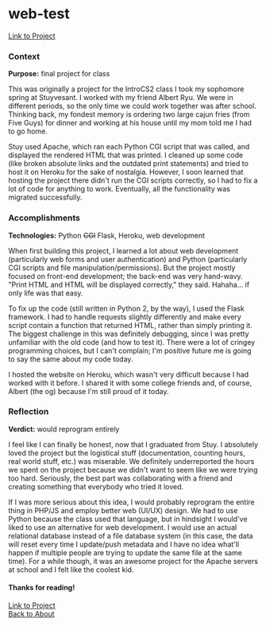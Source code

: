# web-test
[Link to Project](https://github.com/benjamin-shen/web-test)  

### Context
**Purpose:** final project for class

This was originally a project for the IntroCS2 class I took my sophomore spring at Stuyvesant. I worked with my friend Albert Ryu. We were in different periods, so the only time we could work together was after school. Thinking back, my fondest memory is ordering two large cajun fries (from Five Guys) for dinner and working at his house until my mom told me I had to go home.

Stuy used Apache, which ran each Python CGI script that was called, and displayed the rendered HTML that was printed. I cleaned up some code (like broken absolute links and the outdated print statements) and tried to host it on Heroku for the sake of nostalgia. However, I soon learned that hosting the project there didn't run the CGI scripts correctly, so I had to fix a lot of code for anything to work. Eventually, all the functionality was migrated successfully.

### Accomplishments
**Technologies:** Python <del>CGI</del> Flask, Heroku, web development

When first building this project, I learned a lot about web development (particularly web forms and user authentication) and Python (particularly CGI scripts and file manipulation/permissions). But the project mostly focused on front-end development; the back-end was very hand-wavy. "Print HTML and HTML will be displayed correctly," they said. Hahaha... if only life was that easy.

To fix up the code (still written in Python 2, by the way), I used the Flask framework. I had to handle requests slightly differently and make every script contain a function that returned HTML, rather than simply printing it. The biggest challenge in this was definitely debugging, since I was pretty unfamiliar with the old code (and how to test it). There were a lot of cringey programming choices, but I can't complain; I'm positive future me is going to say the same about my code today.

I hosted the website on Heroku, which wasn't very difficult because I had worked with it before. I shared it with some college friends and, of course, Albert (the og) because I'm still proud of it today.

### Reflection
**Verdict:** would reprogram entirely

I feel like I can finally be honest, now that I graduated from Stuy. I absolutely loved the project but the logistical stuff (documentation, counting hours, real world stuff, etc.) was miserable. We definitely underreported the hours we spent on the project because we didn't want to seem like we were trying too hard. Seriously, the best part was collaborating with a friend and creating something that everybody who tried it loved.

If I was more serious about this idea, I would probably reprogram the entire thing in PHP/JS and employ better web (UI/UX) design. We had to use Python because the class used that language, but in hindsight I would've liked to use an alternative for web development. I would use an actual relational database instead of a file database system (in this case, the data will reset every time I update/push metadata and I have no idea what'll happen if multiple people are trying to update the same file at the same time). For a while though, it was an awesome project for the Apache servers at school and I felt like the coolest kid.

#### Thanks for reading!
[Link to Project](https://github.com/benjamin-shen/web-test)  
[Back to About](/../../)  